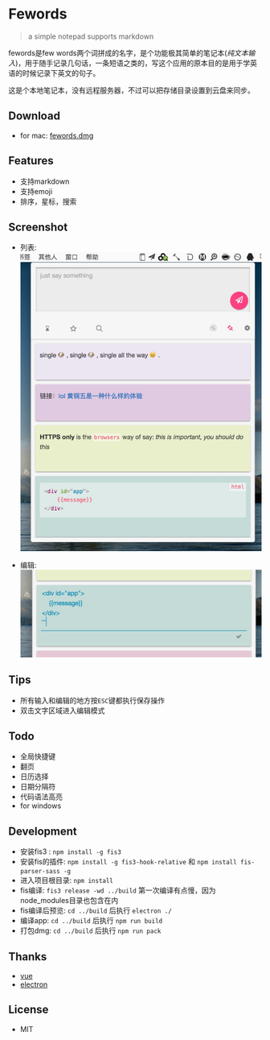 # Fewords
> a simple notepad supports markdown

fewords是few words两个词拼成的名字，是个功能极其简单的笔记本(*纯文本输入*)，用于随手记录几句话，一条短语之类的，写这个应用的原本目的是用于学英语的时候记录下英文的句子。

这是个本地笔记本，没有远程服务器，不过可以把存储目录设置到云盘来同步。

## Download
- for mac: [fewords.dmg](http://pan.baidu.com/s/1o68bvPS)

## Features
- 支持markdown
- 支持emoji
- 排序，星标，搜索

## Screenshot

- 列表:
    ![截图1](assets/captures/capture1.png)

- 编辑:
    ![截图2](assets/captures/capture2.png)

## Tips
- 所有输入和编辑的地方按`ESC`键都执行保存操作
- 双击文字区域进入编辑模式

## Todo
- 全局快捷键
- 翻页
- 日历选择
- 日期分隔符
- 代码语法高亮
- for windows

## Development
- 安装fis3 :  `npm install -g fis3`
- 安装fis的插件: `npm install -g fis3-hook-relative` 和 `npm install fis-parser-sass -g`
- 进入项目根目录: `npm install`
- fis编译: `fis3 release -wd ../build` 第一次编译有点慢，因为node_modules目录也包含在内
- fis编译后预览: `cd ../build` 后执行 `electron ./`
- 编译app: `cd ../build` 后执行 `npm run build`
- 打包dmg: `cd ../build` 后执行 `npm run pack`

## Thanks
- [vue](http://vuejs.org/)
- [electron](http://electron.atom.io/)

## License
- MIT
